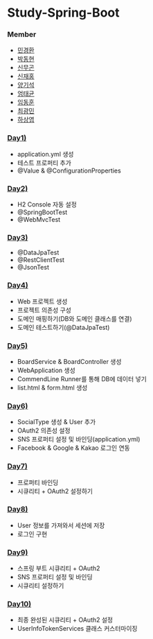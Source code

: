 # Study-Spring-Boot

### Member
- [민경환](https://github.com/ber01)
- [박동현](https://github.com/pdh6547)
- [신무곤](https://github.com/mkshin96)
- [신재홍](https://github.com/woghd9072)
- [양기석](https://github.com/yks095)
- [엄태균](https://github.com/etg6550)
- [임동훈](https://github.com/dongh9508)
- [최광민](https://github.com/rhkd4560)
- [하상엽](https://github.com/hagome0)

### [Day1)](https://github.com/woghd9072/study-spring-boot/tree/master/day%201/community)
- application.yml 생성
- 테스트 프로퍼티 추가
- @Value & @ConfigurationProperties

### [Day2)](https://github.com/woghd9072/study-spring-boot/tree/master/day%202/community)
- H2 Console 자동 설정
- @SpringBootTest
- @WebMvcTest

### [Day3)](https://github.com/woghd9072/study-spring-boot/tree/master/day%203/community)
- @DataJpaTest
- @RestClientTest
- @JsonTest

### [Day4)](https://github.com/woghd9072/study-spring-boot/tree/master/day%204)
- Web 프로젝트 생성
- 프로젝트 의존성 구성
- 도메인 매핑하기(DB와 도메인 클래스를 연결)
- 도메인 테스트하기(@DataJpaTest)

### [Day5)](https://github.com/woghd9072/study-spring-boot/tree/master/day%205/Spring-Boot-Community-Web)
- BoardService & BoardController 생성
- WebApplication 생성
- CommendLine Runner를 통해 DB에 데이터 넣기
- list.html & form.html 생성

### [Day6)](https://github.com/woghd9072/study-spring-boot/tree/master/day%206/Spring-Boot-Community-Web)
- SocialType 생성 & User 추가
- OAuth2 의존성 설정
- SNS 프로퍼티 설정 및 바인딩(application.yml)
- Facebook & Google & Kakao 로그인 연동

### [Day7)](https://github.com/woghd9072/study-spring-boot/tree/master/day%207/Spring-Boot-Community-Web)
- 프로퍼티 바인딩
- 시큐리티 + OAuth2 설정하기

### [Day8)](https://github.com/woghd9072/study-spring-boot/tree/master/day%208/Spring-Boot-Community-Web)
- User 정보를 가져와서 세션에 저장
- 로그인 구현

### [Day9)](https://github.com/woghd9072/study-spring-boot/tree/master/day%209/Spring-Boot-Community-Web)
- 스프링 부트 시큐리티 + OAuth2
- SNS 프로퍼티 설정 및 바인딩
- 시큐리티 설정하기

### [Day10)](https://github.com/woghd9072/study-spring-boot/tree/master/day%2010/Spring-Boot-Community-Web)
- 최종 완성된 시큐리티 + OAuth2 설정
- UserInfoTokenServices 클래스 커스터마이징
